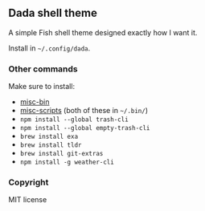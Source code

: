 ## Dada shell theme

A simple Fish shell theme designed exactly how I want it.

Install in `~/.config/dada`.

### Other commands

Make sure to install:

* [misc-bin](https://bitbucket.org/msikma/misc-bin)
* [misc-scripts](https://github.com/msikma/misc-scripts) (both of these in `~/.bin/`)
* `npm install --global trash-cli`
* `npm install --global empty-trash-cli`
* `brew install exa`
* `brew install tldr`
* `brew install git-extras`
* `npm install -g weather-cli`

### Copyright

MIT license

